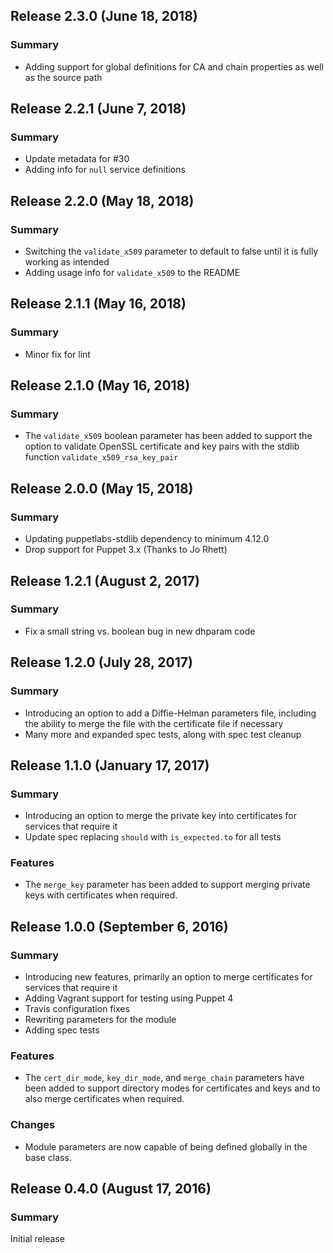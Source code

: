 ## Release 2.3.0 (June 18, 2018)

### Summary
* Adding support for global definitions for CA and chain properties as well as the source path

## Release 2.2.1 (June 7, 2018)

### Summary
* Update metadata for #30
* Adding info for `null` service definitions

## Release 2.2.0 (May 18, 2018)

### Summary
* Switching the `validate_x509` parameter to default to false until it is fully working as intended
* Adding usage info for `validate_x509` to the README

## Release 2.1.1 (May 16, 2018)

### Summary
* Minor fix for lint

## Release 2.1.0 (May 16, 2018)

### Summary
* The `validate_x509` boolean parameter has been added to support the option to validate OpenSSL certificate and key pairs with the stdlib function `validate_x509_rsa_key_pair`

## Release 2.0.0 (May 15, 2018)

### Summary
* Updating puppetlabs-stdlib dependency to minimum 4.12.0
* Drop support for Puppet 3.x (Thanks to Jo Rhett)

## Release 1.2.1 (August 2, 2017)

### Summary
* Fix a small string vs. boolean bug in new dhparam code

## Release 1.2.0 (July 28, 2017)

### Summary
* Introducing an option to add a Diffie-Helman parameters file, including the ability to merge the file with the certificate file if necessary
* Many more and expanded spec tests, along with spec test cleanup

## Release 1.1.0 (January 17, 2017)

### Summary
* Introducing an option to merge the private key into certificates for services that require it
* Update spec replacing `should` with `is_expected.to` for all tests

### Features
* The `merge_key` parameter has been added to support merging private keys with certificates when required.

## Release 1.0.0 (September 6, 2016)

### Summary
* Introducing new features, primarily an option to merge certificates for services that require it
* Adding Vagrant support for testing using Puppet 4
* Travis configuration fixes
* Rewriting parameters for the module
* Adding spec tests

### Features
* The `cert_dir_mode`, `key_dir_mode`, and `merge_chain` parameters have been added to support directory modes for certificates and keys and to also merge certificates when required.

### Changes
* Module parameters are now capable of being defined globally in the base class.

## Release 0.4.0 (August 17, 2016)

### Summary
Initial release
